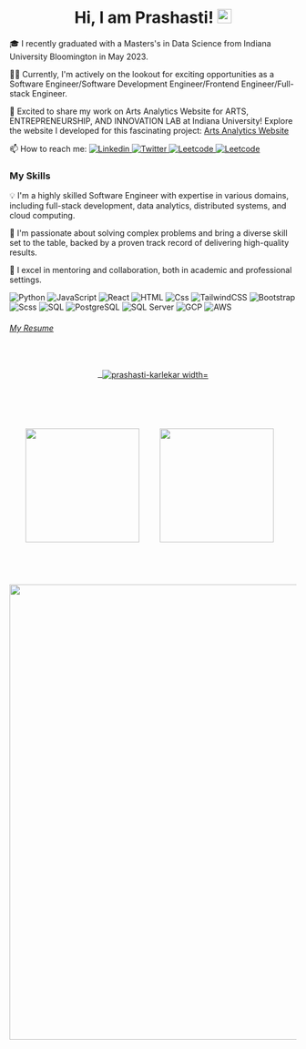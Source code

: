 <h1 align="center">
  Hi, I am Prashasti! <img src="https://media.giphy.com/media/hvRJCLFzcasrR4ia7z/giphy.gif" width="25px" height="25px">
</h1>


🎓 I recently graduated with a Masters's in Data Science from Indiana University Bloomington in May 2023.

👩‍💻 Currently, I'm actively on the lookout for exciting opportunities as a Software Engineer/Software Development Engineer/Frontend Engineer/Full-stack Engineer.

🎨 Excited to share my work on Arts Analytics Website for ARTS, ENTREPRENEURSHIP, AND INNOVATION LAB at Indiana University! Explore the website I developed for this fascinating project: <a href="https://www.artsanalytics.org/">Arts Analytics Website</a>

📫 How to reach me: <a href="https://www.linkedin.com/in/prashasti-karlekar/">
  <img
    alt="Linkedin"
    src="https://img.shields.io/badge/linkedin-0077B5?logo=linkedin&logoColor=white&style=flat"
  />
<a href="https://twitter.com/daemon_catt"/>    <img
    alt="Twitter"
    src="https://img.shields.io/badge/Twitter-1DA1F2?logo=twitter&logoColor=white&style=flat"
  />
</a>
<a href="https://leetcode.com/prashasti_karlekar"/>    <img
    alt="Leetcode"
    src="https://img.shields.io/badge/LeetCode-000000?logo=LeetCode&logoColor=white&style=flat"
  />
</a>
<a href="https://www.instagram.com/cattssssssss/"/>    <img
    alt="Leetcode"
    src="https://img.shields.io/badge/Instagram-E4405F?style=flat&logo=instagram&logoColor=white"
  />
</a>
### My Skills
💡 I'm a highly skilled Software Engineer with expertise in various domains, including full-stack development, data analytics, distributed systems, and cloud computing.

🧩 I'm passionate about solving complex problems and bring a diverse skill set to the table, backed by a proven track record of delivering high-quality results.

🤝 I excel in mentoring and collaboration, both in academic and professional settings.

<p>
  <img alt="Python" src="https://img.shields.io/badge/Python-3776AB?style=for-the-badge&logo=python&logoColor=white&style=flat" />
  <img alt="JavaScript" src="https://img.shields.io/badge/JavaScript-F7DF1E?logo=javascript&logoColor=white&style=flat" />
  <img alt="React" src="https://img.shields.io/badge/React-61DAFB?logo=react&logoColor=white&style=flat" />
  <img alt="HTML" src="https://img.shields.io/badge/HTML-E34F26?logo=html5&logoColor=white&style=flat" />
  <img alt="Css" src="https://img.shields.io/badge/CSS-1572B6?logo=css3&logoColor=white&style=flat" />
   <img alt="TailwindCSS" src="https://img.shields.io/badge/Tailwind CSS-38B2AC?&logo=tailwind+css&logoColor=white&style=flat"/>
  <img alt="Bootstrap" src="https://img.shields.io/badge/Bootstrap-7952B3?&logo=bootstrap&logoColor=white&style=flat"/>
  <img alt="Scss" src="https://img.shields.io/badge/Scss-CC6699?logo=sass&logoColor=white&style=flat" />
    <img alt="SQL" src="https://img.shields.io/badge/SQL-%2300f?logo=sql&logoColor=white&style=flat" />
  <img alt="PostgreSQL" src="https://img.shields.io/badge/PostgreSQL-336791?logo=postgresql&logoColor=white&style=flat" />
  <img alt="SQL Server" src="https://img.shields.io/badge/SQL Server-CC2927?logo=microsoft+sql+server&logoColor=white&style=flat" />
  <img alt="GCP" src="https://img.shields.io/badge/GCP-%234285F4?style=flat&logo=googlecloud&logoColor=white" />
<img alt="AWS" src="https://img.shields.io/badge/AWS-%23232F3E?style=flat&logo=amazonaws&logoColor=white">
</p>
<h6>  <a href="https://github.com/prashastikarlekar/resume" /> My Resume</h6> 
<br>
<div align="center" >

   <p>&nbsp;
     <img align="center" src="https://github-readme-streak-stats.herokuapp.com/?user=prashastikarlekar&theme=react&date_format=M%20j%5B%2C%20Y%5D" alt="prashasti-karlekar width="500px"/>
   </p>

 </div>
<br>
<!-- Most Used Languages --><br>
<!-- Create a table with no boundaries and space between columns -->
<table align="center" style="border: none; border-collapse: separate; border-spacing: 20px;">
  <tr>
    <td>
      <img src="https://github-readme-stats.vercel.app/api/top-langs?username=prashastikarlekar&show_icons=true&locale=en&layout=compact" height="200px" />
    </td>
    <td>
      <img src="https://github-readme-stats.vercel.app/api?username=prashastikarlekar&count_private=true&theme=radical&show_icons=true" height="200px" />
    </td>
  </tr>
</table>

<br><br>
<img src="https://github-profile-trophy.vercel.app/?username=prashastikarlekar" width="800px">


